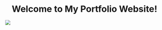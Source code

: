 <h1 style="text-align: center">Welcome to My Portfolio Website!</h1>
<img src="https://images.unsplash.com/photo-1487088678257-3a541e6e3922?ixlib=rb-4.0.3&ixid=MnwxMjA3fDB8MHxzZWFyY2h8MTd8fHBvcnRmb2xpb3xlbnwwfHwwfHw%3D&auto=format&fit=crop&w=1000&q=60"/>
